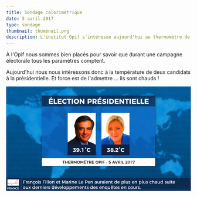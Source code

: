 ```yaml
---
title: Sondage calorimétrique
date: 5 avril 2017
type: sondage
thumbnail: thumbnail.png
description: L'institut Opif s'intéresse aujourd'hui au thermomètre de deux candidats à cette présidentielle enfiévrée.
---
```


À l'Opif nous sommes bien placés pour savoir que durant une campagne électorale tous les paramètres comptent.

Aujourd'hui nous nous intéressons donc à la température de deux candidats à la présidentielle. Et force est de l'admettre ... ils sont chauds !

[![39,1°C pour Fillon et 38,2°C pour Le Pen ](sondage-calorimetrique.png)](sondage-calorimetrique.png)
